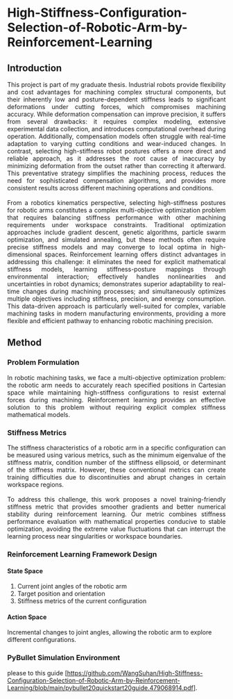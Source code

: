 # High-Stiffness-Configuration-Selection-of-Robotic-Arm-by-Reinforcement-Learning

## Introduction

<div style="text-align: justify">
This project is part of my graduate thesis.
Industrial robots provide flexibility and cost advantages for machining complex structural components, but their inherently low and posture-dependent stiffness leads to significant deformations under cutting forces, which compromises machining accuracy. While deformation compensation can improve precision, it suffers from several drawbacks: it requires complex modeling, extensive experimental data collection, and introduces computational overhead during operation. Additionally, compensation models often struggle with real-time adaptation to varying cutting conditions and wear-induced changes. In contrast, selecting high-stiffness robot postures offers a more direct and reliable approach, as it addresses the root cause of inaccuracy by minimizing deformation from the outset rather than correcting it afterward. This preventative strategy simplifies the machining process, reduces the need for sophisticated compensation algorithms, and provides more consistent results across different machining operations and conditions.
</div>
<br>
<div style="text-align: justify">  
From a robotics kinematics perspective, selecting high-stiffness postures for robotic arms constitutes a complex multi-objective optimization problem that requires balancing stiffness performance with other machining requirements under workspace constraints. Traditional optimization approaches include gradient descent, genetic algorithms, particle swarm optimization, and simulated annealing, but these methods often require precise stiffness models and may converge to local optima in high-dimensional spaces. Reinforcement learning offers distinct advantages in addressing this challenge: it eliminates the need for explicit mathematical stiffness models, learning stiffness-posture mappings through environmental interaction; effectively handles nonlinearities and uncertainties in robot dynamics; demonstrates superior adaptability to real-time changes during machining processes; and simultaneously optimizes multiple objectives including stiffness, precision, and energy consumption. This data-driven approach is particularly well-suited for complex, variable machining tasks in modern manufacturing environments, providing a more flexible and efficient pathway to enhancing robotic machining precision.  
</div>

## Method

### Problem Formulation
<div style="text-align: justify">
In robotic machining tasks, we face a multi-objective optimization problem: the robotic arm needs to accurately reach specified positions in Cartesian space while maintaining high-stiffness configurations to resist external forces during machining. Reinforcement learning provides an effective solution to this problem without requiring explicit complex stiffness mathematical models.
</div>

### Stiffness Metrics
<div style="text-align: justify">
The stiffness characteristics of a robotic arm in a specific configuration can be measured using various metrics, such as the minimum eigenvalue of the stiffness matrix, condition number of the stiffness ellipsoid, or determinant of the stiffness matrix. However, these conventional metrics can create training difficulties due to discontinuities and abrupt changes in certain workspace regions.
</div>
<br>
<div style="text-align: justify">
To address this challenge, this work proposes a novel training-friendly stiffness metric that provides smoother gradients and better numerical stability during reinforcement learning. Our metric combines stiffness performance evaluation with mathematical properties conducive to stable optimization, avoiding the extreme value fluctuations that can interrupt the learning process near singularities or workspace boundaries.
</div>

### Reinforcement Learning Framework Design
#### State Space
1. Current joint angles of the robotic arm
2. Target position and orientation
3. Stiffness metrics of the current configuration
#### Action Space
Incremental changes to joint angles, allowing the robotic arm to explore different configurations.
### PyBullet Simulation Environment
please to this guide [https://github.com/WangSuhan/High-Stiffness-Configuration-Selection-of-Robotic-Arm-by-Reinforcement-Learning/blob/main/pybullet20quickstart20guide.479068914.pdf].
